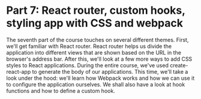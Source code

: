 # Part 7: React router, custom hooks, styling app with CSS and webpack
The seventh part of the course touches on several different themes. First, we'll get familiar with React router. React router helps us divide the application into different views that are shown based on the URL in the browser's address bar. After this, we'll look at a few more ways to add CSS styles to React applications. During the entire course, we've used create-react-app to generate the body of our applications. This time, we'll take a look under the hood: we'll learn how Webpack works and how we can use it to configure the application ourselves. We shall also have a look at hook functions and how to define a custom hook.